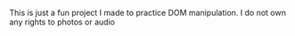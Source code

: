 This is just a fun project I made to practice DOM manipulation. I do not own any rights to photos or audio
